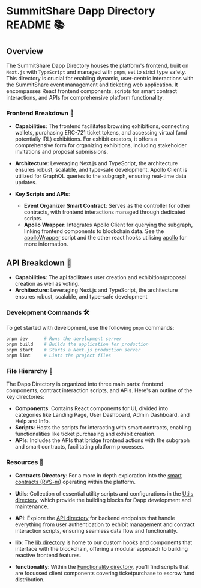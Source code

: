 # SummitShare Dapp Directory README 📚

## Overview

The SummitShare Dapp Directory houses the platform's frontend, built on `Next.js` with `TypeScript` and managed with `pnpm`, set to strict type safety. This directory is crucial for enabling dynamic, user-centric interactions with the SummitShare event management and ticketing web application. It encompasses React frontend components, scripts for smart contract interactions, and APIs for comprehensive platform functionality.

### Frontend Breakdown 🎨

- **Capabilities**: The frontend facilitates browsing exhibitions, connecting wallets, purchasing ERC-721 ticket tokens, and accessing virtual (and potentially IRL) exhibitions. For exhibit creators, it offers a comprehensive form for organizing exhibitions, including stakeholder invitations and proposal submissions.
- **Architecture**: Leveraging Next.js and TypeScript, the architecture ensures robust, scalable, and type-safe development. Apollo Client is utilized for GraphQL queries to the subgraph, ensuring real-time data updates.

- **Key Scripts and APIs**:
  - **Event Organizer Smart Contract**: Serves as the controller for other contracts, with frontend interactions managed through dedicated scripts.
  - **Apollo Wrapper**: Integrates Apollo Client for querying the subgraph, linking frontend components to blockchain data. See the [apolloWrapper](<https://github.com/bicos-io01/Revenue-Sharing-Source/blob/Central/packages/dapp/src/app/(UserPages)/apolloWrapper.tsx>) script and the other react hooks utilising [apollo](https://github.com/bicos-io01/Revenue-Sharing-Source/tree/Central/packages/dapp/src/lib) for more information.

## API Breakdown 🎨

- **Capabilities**: The api facilitates user creation and exhibition/proposal creation as well as voting.
- **Architecture**: Leveraging Next.js and TypeScript, the architecture ensures robust, scalable, and type-safe development
### Development Commands 🛠️

To get started with development, use the following `pnpm` commands:

```bash
pnpm dev      # Runs the development server
pnpm build    # Builds the application for production
pnpm start    # Starts a Next.js production server
pnpm lint     # Lints the project files
```

### File Hierarchy 📁

The Dapp Directory is organized into three main parts: frontend components, contract interaction scripts, and APIs. Here's an outline of the key directories:

- **Components**: Contains React components for UI, divided into categories like Landing Page, User Dashboard, Admin Dashboard, and Help and Info.
- **Scripts**: Hosts the scripts for interacting with smart contracts, enabling functionalities like ticket purchasing and exhibit creation.
- **APIs**: Includes the APIs that bridge frontend actions with the subgraph and smart contracts, facilitating platform processes.


### Resources 📌

- **Contracts Directory**: For a more in depth exploration into the [smart contracts (RVS-m)](https://github.com/bicos-io01/Revenue-Sharing-Source/tree/Central/packages/contracts) operating within the platform.

- **Utils**: Collection of essential utility scripts and configurations in the [Utils directory](https://github.com/bicos-io01/Revenue-Sharing-Source/tree/Central/packages/dapp/src/utils), which provide the building blocks for Dapp development and maintenance.

- **API**: Explore the [API directory](https://github.com/bicos-io01/Revenue-Sharing-Source/tree/Central/packages/dapp/src/app/api) for backend endpoints that handle everything from user authentication to exhibit management and contract interaction scripts, ensuring seamless data flow and functionality.

- **lib**: The [lib directory](https://github.com/bicos-io01/Revenue-Sharing-Source/tree/Central/packages/dapp/src/lib) is home to our custom hooks and components that interface with the blockchain, offering a modular approach to building reactive frontend features.

- **functionality**: Within the [Functionality directory](https://github.com/bicos-io01/Revenue-Sharing-Source/tree/Central/packages/dapp/src/functonality), you'll find scripts that are focussed client components covering ticketpurchase to escrow fund distribution.
